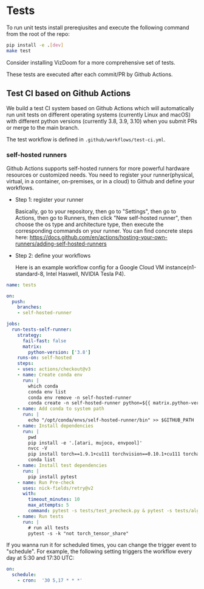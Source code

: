 # Tests

To run unit tests install prereqiusites and
execute the following command from the root of the repo: 

```bash
pip install -e .[dev]
make test
```

Consider installing VizDoom for a more comprehensive set of tests.

These tests are executed after each commit/PR by Github Actions. 

## Test CI based on Github Actions

We build a test CI system based on Github Actions which will automatically run unit tests on different operating systems
(currently Linux and macOS) with different python versions (currently 3.8, 3.9, 3.10) when you submit PRs or merge to the main branch.

The test workflow is defined in `.github/workflows/test-ci.yml`.

[//]: # (There's one thing noticeble. We add a Pre-check section before we formally run all the unit tests. The Pre-check section is used to make sure the torch multiprocessing memory sharing and pbt-based environments work as expected. The reason we have this Pre-check is that sometimes the running environment provided by Github Actions is unstable &#40;mostly likely has low limits for memory&#41; and fails our multi-policies and pbt tests.)

### self-hosted runners
Github Actions supports self-hosted runners for more powerful hardware resources or customized needs. You need to register your runner(physical, virtual, in a container, on-premises, or in a cloud) to Github and define your workflows.

- Step 1: register your runner
  
  Basically, go to your repository, then go to "Settings", then go to Actions, then go to Runners, then click "New self-hosted runner", then choose the os type and architecture type, then execute the corresponding commands on your runner. You can find concrete steps here: https://docs.github.com/en/actions/hosting-your-own-runners/adding-self-hosted-runners

- Step 2: define your workflows
  
  Here is an example workflow config for a Google Cloud VM instance(n1-standard-8, Intel Haswell, NVIDIA Tesla P4). 

```yml
name: tests

on:
  push:
    branches:
    - self-hosted-runner

jobs:
  run-tests-self-runner:
    strategy:
      fail-fast: false
      matrix:
        python-version: ['3.8']
    runs-on: self-hosted
    steps:
    - uses: actions/checkout@v3
    - name: Create conda env
      run: |
        which conda
        conda env list
        conda env remove -n self-hosted-runner
        conda create -n self-hosted-runner python=${{ matrix.python-version }}
    - name: Add conda to system path
      run: |
        echo "/opt/conda/envs/self-hosted-runner/bin" >> $GITHUB_PATH
    - name: Install dependencies
      run: |
        pwd
        pip install -e '.[atari, mujoco, envpool]'
        nvcc -V
        pip install torch==1.9.1+cu111 torchvision==0.10.1+cu111 torchaudio==0.9.1 -f https://download.pytorch.org/whl/torch_stable.html
        conda list
    - name: Install test dependencies
      run: |
        pip install pytest
    - name: Run Pre-check
      uses: nick-fields/retry@v2
      with:
        timeout_minutes: 10
        max_attempts: 5
        command: pytest -s tests/test_precheck.py & pytest -s tests/algo/test_pbt.py
    - name: Run tests
      run: |
        # run all tests
        pytest -s -k "not torch_tensor_share"
```

If you wanna run it for scheduled times, you can change the trigger event to "schedule". For example, the following setting triggers the workflow every day at 5:30 and 17:30 UTC:

```yml
on:
  schedule:
    - cron:  '30 5,17 * * *'
```
